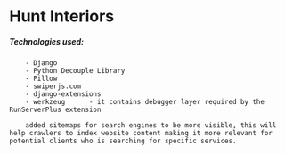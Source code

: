 # Hunt Interiors

##### Technologies used:

        - Django
        - Python Decouple Library
        - Pillow
        - swiperjs.com
        - django-extensions
        - werkzeug      - it contains debugger layer required by the RunServerPlus extension

        added sitemaps for search engines to be more visible, this will help crawlers to index website content making it more relevant for potential clients who is searching for specific services.